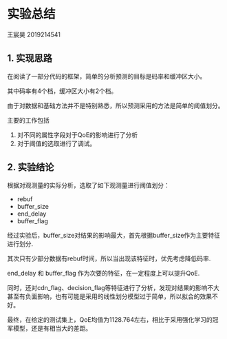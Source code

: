 # 实验总结

王宸昊 2019214541

## 1. 实现思路

在阅读了一部分代码的框架，简单的分析预测的目标是码率和缓冲区大小。

其中码率有4个档，缓冲区大小有2个档。

由于对数据和基础方法并不是特别熟悉，所以预测采用的方法是简单的阈值划分。

主要的工作包括
1. 对不同的属性字段对于QoE的影响进行了分析
2. 对于阈值的选取进行了调试。

## 2. 实验结论

根据对观测量的实际分析，选取了如下观测量进行阈值划分：
- rebuf
- buffer_size
- end_delay
- buffer_flag

经过实验后，buffer_size对结果的影响最大，首先根据buffer_size作为主要特征进行划分.

其次只有少部分数据有rebuf时间，所以当出现该特征时，优先考虑降低码率.

end_delay 和 buffer_flag 作为次要的特征，在一定程度上可以提升QoE.

同时，还对cdn_flag、decision_flag等特征进行了分析，发现对结果的影响不大甚至有负面影响，也有可能是采用的线性划分模型过于简单，所以拟合的效果不好。

最终，在给定的测试集上，QoE均值为1128.764左右，相比于采用强化学习的冠军模型，还是有相当大的差距。